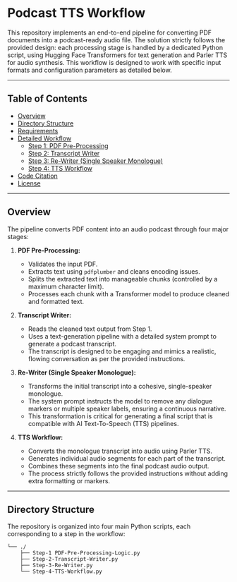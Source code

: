 # Podcast TTS Workflow

This repository implements an end-to-end pipeline for converting PDF documents into a podcast-ready audio file. The solution strictly follows the provided design: each processing stage is handled by a dedicated Python script, using Hugging Face Transformers for text generation and Parler TTS for audio synthesis. This workflow is designed to work with specific input formats and configuration parameters as detailed below.

---

## Table of Contents

- [Overview](#overview)
- [Directory Structure](#directory-structure)
- [Requirements](#requirements)
- [Detailed Workflow](#detailed-workflow)
  - [Step 1: PDF Pre-Processing](#step-1-pdf-pre-processing)
  - [Step 2: Transcript Writer](#step-2-transcript-writer)
  - [Step 3: Re-Writer (Single Speaker Monologue)](#step-3-re-writer-single-speaker-monologue)
  - [Step 4: TTS Workflow](#step-4-tts-workflow)
- [Code Citation](#code-citation)
- [License](#license)

---

## Overview

The pipeline converts PDF content into an audio podcast through four major stages:

1. **PDF Pre-Processing:**  
   - Validates the input PDF.
   - Extracts text using `pdfplumber` and cleans encoding issues.
   - Splits the extracted text into manageable chunks (controlled by a maximum character limit).
   - Processes each chunk with a Transformer model to produce cleaned and formatted text.

2. **Transcript Writer:**  
   - Reads the cleaned text output from Step 1.
   - Uses a text-generation pipeline with a detailed system prompt to generate a podcast transcript.
   - The transcript is designed to be engaging and mimics a realistic, flowing conversation as per the provided instructions.

3. **Re-Writer (Single Speaker Monologue):**  
   - Transforms the initial transcript into a cohesive, single-speaker monologue.
   - The system prompt instructs the model to remove any dialogue markers or multiple speaker labels, ensuring a continuous narrative.
   - This transformation is critical for generating a final script that is compatible with AI Text-To-Speech (TTS) pipelines.

4. **TTS Workflow:**  
   - Converts the monologue transcript into audio using Parler TTS.
   - Generates individual audio segments for each part of the transcript.
   - Combines these segments into the final podcast audio output.
   - The process strictly follows the provided instructions without adding extra formatting or markers.

---

## Directory Structure

The repository is organized into four main Python scripts, each corresponding to a step in the workflow:

```plaintext
└── ./
    ├── Step-1 PDF-Pre-Processing-Logic.py
    ├── Step-2-Transcript-Writer.py
    ├── Step-3-Re-Writer.py
    └── Step-4-TTS-Workflow.py